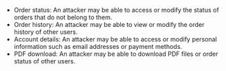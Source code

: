 
-   Order status: An attacker may be able to access or modify the status of orders that do not belong to them.
-   Order history: An attacker may be able to view or modify the order history of other users.
-   Account details: An attacker may be able to access or modify personal information such as email addresses or payment methods.
-   PDF download: An attacker may be able to download PDF files or order status of other users.